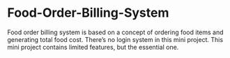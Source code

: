 # Food-Order-Billing-System
Food order billing system is based on a concept of ordering food items and generating total food cost. There’s no login system in this mini project. This mini project contains limited features, but the essential one.
